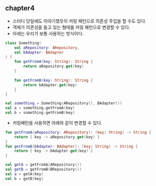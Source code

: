 ## chapter4

- 스터디 당일에도 이야기했듯이 커링 패턴으로 의존성 주입을 할 수도 있다.
- 객체가 의존성을 들고 있는 형태를 커링 패턴으로 변경할 수 있다.
- 아래는 우리가 보통 사용하는 방식이다.
```kotlin
class Something(
    val aRepository: ARepository,
    val bAdapter: BAdapter 
) {
    fun getFromA(key: String): String {
        return aRepository.get(key)
    }
    
    fun getFromB(key: String): String {
        return bAdapter.get(key)
    }
}

val something = Something(ARepository(), BAdapter())
val a = something.getFromA(key)
val b = something.getFromB(key)
```

- 커링패턴을 사용하면 아래와 같이 변경할 수 있다.
```kotlin
fun getFromA(aRepository: ARepository): (key: String) -> String {
    return { key -> aRepository.get(key) }
}
fun getFromB(bAdapter: BAdapter): (key: String) -> String {
    return { key -> bAdapter.get(key) }
}

val getA = getFromA(ARepository())
val getB = getFromB(BRepository())
val a = getA(key)
val b = getB(key)
```
